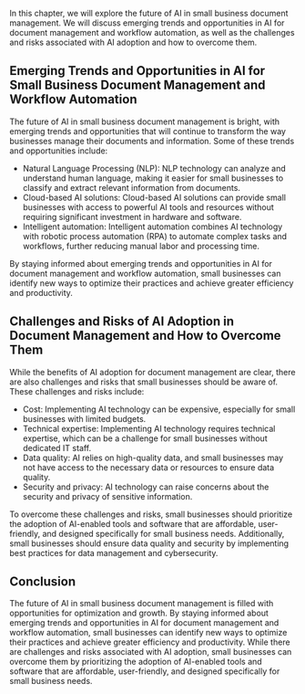 
In this chapter, we will explore the future of AI in small business document management. We will discuss emerging trends and opportunities in AI for document management and workflow automation, as well as the challenges and risks associated with AI adoption and how to overcome them.

Emerging Trends and Opportunities in AI for Small Business Document Management and Workflow Automation
------------------------------------------------------------------------------------------------------

The future of AI in small business document management is bright, with emerging trends and opportunities that will continue to transform the way businesses manage their documents and information. Some of these trends and opportunities include:

* Natural Language Processing (NLP): NLP technology can analyze and understand human language, making it easier for small businesses to classify and extract relevant information from documents.
* Cloud-based AI solutions: Cloud-based AI solutions can provide small businesses with access to powerful AI tools and resources without requiring significant investment in hardware and software.
* Intelligent automation: Intelligent automation combines AI technology with robotic process automation (RPA) to automate complex tasks and workflows, further reducing manual labor and processing time.

By staying informed about emerging trends and opportunities in AI for document management and workflow automation, small businesses can identify new ways to optimize their practices and achieve greater efficiency and productivity.

Challenges and Risks of AI Adoption in Document Management and How to Overcome Them
-----------------------------------------------------------------------------------

While the benefits of AI adoption for document management are clear, there are also challenges and risks that small businesses should be aware of. These challenges and risks include:

* Cost: Implementing AI technology can be expensive, especially for small businesses with limited budgets.
* Technical expertise: Implementing AI technology requires technical expertise, which can be a challenge for small businesses without dedicated IT staff.
* Data quality: AI relies on high-quality data, and small businesses may not have access to the necessary data or resources to ensure data quality.
* Security and privacy: AI technology can raise concerns about the security and privacy of sensitive information.

To overcome these challenges and risks, small businesses should prioritize the adoption of AI-enabled tools and software that are affordable, user-friendly, and designed specifically for small business needs. Additionally, small businesses should ensure data quality and security by implementing best practices for data management and cybersecurity.

Conclusion
----------

The future of AI in small business document management is filled with opportunities for optimization and growth. By staying informed about emerging trends and opportunities in AI for document management and workflow automation, small businesses can identify new ways to optimize their practices and achieve greater efficiency and productivity. While there are challenges and risks associated with AI adoption, small businesses can overcome them by prioritizing the adoption of AI-enabled tools and software that are affordable, user-friendly, and designed specifically for small business needs.
